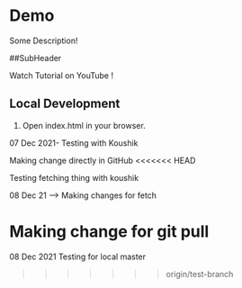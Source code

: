 # Demo

Some Description!

##SubHeader

Watch Tutorial on YouTube   !

## Local Development

1. Open index.html in your browser. 


07 Dec 2021- Testing with Koushik

Making change directly in GitHub
<<<<<<< HEAD

Testing fetching thing with koushik

08 Dec 21 --> Making changes for fetch 

Making change for git pull
=======
08 Dec 2021
Testing for local master
>>>>>>> origin/test-branch
